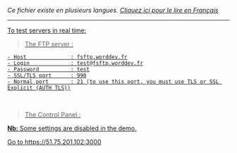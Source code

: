 <i>Ce fichier existe en plusieurs langues. <a href="DEMO-FR.md"><u>Cliquez ici pour le lire en Français</i></a></i>

<hr>

To test servers in real time: <br>

> The FTP server    :

```
- Host              : fsftp.worddev.fr
- Login             : test@fsftp.worddev.fr
- Password          : test
- SSL/TLS port      : 990
- Normal port       : 21 (to use this port, you must use TLS or SSL Explicit (AUTH TLS))
```
<br>

> The Control Panel :

<b>Nb:</b> Some settings are disabled in the demo.<br>

Go to https://51.75.201.102:3000
